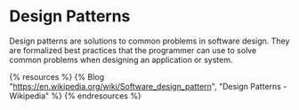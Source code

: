 # Design Patterns

Design patterns are solutions to common problems in software design. They are formalized best practices that the programmer can use to solve common problems when designing an application or system.

{% resources %}
  {% Blog "https://en.wikipedia.org/wiki/Software_design_pattern", "Design Patterns - Wikipedia" %}
{% endresources %}
